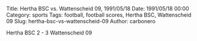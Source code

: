 Title: Hertha BSC vs. Wattenscheid 09, 1991/05/18
Date: 1991/05/18 00:00
Category: sports
Tags: football, football scores, Hertha BSC, Wattenscheid 09
Slug: hertha-bsc-vs-wattenscheid-09
Author: carbonero


Hertha BSC 2 - 3 Wattenscheid 09
